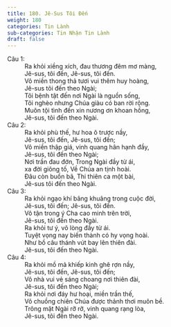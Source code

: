 ```yaml
---
title: 180. Jê-Sus Tôi Đến
weight: 180
categories: Tin Lành
sub-categories: Tin Nhận Tin Lành
draft: false
---
```

<dl><dt>Câu 1:</dt><dd data-verse="1">Ra khỏi xiềng xích, đau thương đêm mơ màng, <br/>Jê-sus, tôi đến, Jê-sus, tôi đến. <br/>Vô miền thong thả tươi vui thêm huy hoàng, <br/>Jê-sus tôi đến theo Ngài; <br/>Tôi bệnh tật đến nơi Ngài là nguồn sống, <br/>Tôi nghèo nhưng Chúa giàu có ban rời rộng. <br/>Muôn tội tình đến xin nương ơn khoan hồng, <br/>Jê-sus, tôi đến theo Ngài. </dd><dt>Câu 2:</dt><dd data-verse="2">Ra khỏi phù thế, hư hoa ô trược nầy, <br/>Jê-sus, tôi đến, Jê-sus, tôi đến; <br/>Vô miền thập giá, vinh quang hân hạnh đầy, <br/>Jê-sus, tôi đến theo Ngài; <br/>Nơi trần đau đớn, Trong Ngài đầy từ ái, <br/>xa đời giông tố, Về Chúa an tịnh hoài. <br/>Đâu còn buồn bã, Thi thiên ca một bài, <br/>Jê-sus tôi đến theo Ngài. </dd><dt>Câu 3:</dt><dd data-verse="3">Ra khỏi ngạo khí bâng khuâng trong cuộc đời, <br/>Jê-sus, tôi đến; Jê-sus, tôi đến. <br/>Vô tận trong ý Cha cao minh trên trời, <br/>Jê-sus, tôi đến theo Ngài. <br/>Ra khỏi tư ý, vô lòng đầy từ ái. <br/>Tuyệt vọng nay biến thành có hy vọng hoài. <br/>Như bồ câu thánh vút bay lên thiên đài. <br/>Jê-sus, tôi đến theo Ngài. </dd><dt>Câu 4:</dt><dd data-verse="4">Ra khỏi mồ mả khiếp kinh ghê rợn nầy, <br/>Jê-sus, tôi đến, Jê-sus, tôi đến; <br/>Vô nhà vui vẻ sáng choang nơi thiên đài, <br/>Jê-sus, tôi đến theo Ngài; <br/>Ra khỏi nơi đáy hư hoại, miền trần thế, <br/>Vô chuồng chiên Chúa được thảnh thơi muôn bề. <br/>Trông mặt Ngài rỡ rỡ, vinh quang rạng lòa, <br/>Jê-sus, tôi đến theo Ngài. </dd></dl>